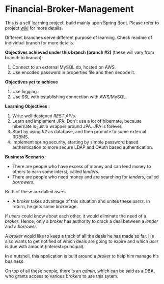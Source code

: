 # Financial-Broker-Management

This is a self learning project, build mainly upon Spring Boot. Please refer to project [wiki](https://github.com/gaurravsh/Financial-Broker-Management/wiki) for more details.

Different branches serve different purpose of learning. Check readme of individual branch for more details.

**Objectives achieved under this branch (branch #2)** (these will vary from branch to branch):

1. Connect to an external MySQL db, hosted on AWS.
2. Use encoded password in properties file and then decode it.

**Objectives yet to achieve**

1. Use logging.
2. Use SSL with establishing connection with AWS/MySQL.

**Learning Objectives** :

1. Write well designed *REST APIs*.
2. Learn and implement JPA. Don't use a lot of hibernate, because hibernate is just a wrapper around JPA. JPA is forever.
3. Start by using *h2* as database, and then promote to some external RDBMS.
4. Implement spring security, starting by simple password based authentication to more secure LDAP and OAuth based authentication.

**Business Scenario** :
* There are people who have excess of money and can lend money to others to earn some interst, called *lenders*.
* There are people who need money and are searching for *lenders*, called *borrowers*.

Both of these are called *users*.

* A *broker* takes advantage of this situation and unites these *users*. In return, he gets some brokerage.

If *users* could know about each other, it would eliminate the need of a *broker*.
Hence, only a *broker* has authority to crack a deal between a *lender* and a *borrower*.

A *broker* would like to keep a track of all the deals he has made so far.
He also wants to get notified of which deals are going to expire and which *user* is due with amount (interest+principal). 

In a nutshell, this application is built around a *broker* to help him manage his business.

On top of all these people, there is an *admin*, which can be said as a DBA, who grants access to various *brokers* to use this sytem.
